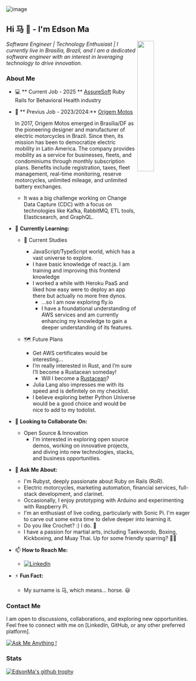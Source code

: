 ![image](https://github.com/user-attachments/assets/0c438d2b-1eb7-4707-9796-ee4677ed5aa8)
  
## Hi 马 👋 - I'm Edson Ma
<img align='right' src="https://github.com/edsonma/edsonma/assets/711579/2aaca4c9-1047-4c54-a13e-5c536fdd67bd" width=30% />
<p><em>Software Engineer | Technology Enthusiast | I currently live in Brasília, Brazil, and I am a dedicated software engineer with an interest in leveraging technology to drive innovation. </em>
  
### About Me
- 💻 ** Current Job - 2025 ** [AssureSoft](https://www.assuresoft.com/)
  Ruby Rails for Behavioral Health industry

- 🔭 ** Previus Job - 2023/2024:** [Origem Motos](https://www.instagram.com/origemmotos/)

  In 2017, Origem Motos emerged in Brasília/DF as the pioneering designer and manufacturer of electric motorcycles in Brazil. Since then, its mission has been to democratize electric mobility in Latin America. The company provides mobility as a service for businesses, fleets, and condominiums through monthly subscription plans. Benefits include registration, taxes, fleet management, real-time monitoring, reserve motorcycles, unlimited mileage, and unlimited battery exchanges.
  - It was a big challenge working on Change Data Capture (CDC) with a focus on technologies like Kafka, RabbitMQ, ETL tools, Elasticsearch, and GraphQL.

- 🌱 **Currently Learning:**
  - 🥇 Current Studies
    - JavaScript/TypeScript world, which has a vast universe to explore.
    - I have basic knowledge of react.js. I am training and improving this frontend knowledge
    - I worked a while with Heroku PaaS and liked how easy were to deploy an app there but actually no more free dynos. 
       - ...so I am now exploring fly.io
       - I have a foundational understanding of AWS services and am currently enhancing my knowledge to gain a deeper understanding of its features.

  - 🗺️ Future Plans
    - Get AWS certificates would be interesting...
    - I’m really interested in Rust, and I’m sure I’ll become a Rustacean someday!
      - Will I become a [Rustacean](https://plgah.medium.com/will-i-become-a-rustacean-f1cdfe3bf98e)?    
    - Julia Lang also impresses me with its speed and is definitely on my checklist.
    - I believe exploring better Python Universe would be a good choice and would be nice to add to my todolist.

- 👯 **Looking to Collaborate On:**
  - Open Source & Innovation
    - I'm interested in exploring open source demos, working on innovative projects, and diving into new technologies, stacks, and business opportunities.

- 💬 **Ask Me About:**
  - I'm Rubyst, deeply passionate about Ruby on Rails (RoR).
  - Electric motorcycles, marketing automation, financial services, full-stack development, and clarinet.
  - Occasionally, I enjoy prototyping with Arduino and experimenting with Raspberry Pi.
  - I'm an enthusiast of live coding, particularly with Sonic Pi. I'm eager to carve out some extra time to delve deeper into learning it.
  - Do you like Crochet? :) I do. 🧶
  - I have a passion for martial arts, including Taekwondo, Boxing, Kickboxing, and Muay Thai. Up for some friendly sparring? 🥊🥋

- 📫 **How to Reach Me:**
  - [![LinkedIn](https://img.shields.io/badge/LinkedIn-0A66C2?style=for-the-badge&logo=LinkedIn&logoColor=white)](https://www.linkedin.com/in/edsonma/)
  
- ⚡ **Fun Fact:**
  -   My surname is 马, which means... horse. 😃

### Contact Me

I am open to discussions, collaborations, and exploring new opportunities. Feel free to connect with me on [LinkedIn, GitHub, or any other preferred platform].

[![Ask Me Anything !](https://img.shields.io/badge/Ask%20me-anything-1abc9c.svg)](https://GitHub.com/edsonma)


### Stats 
[![EdsonMa's github trophy](https://github-profile-trophy.vercel.app/?username=edsonma&row=1)](https://github.com/ryo-ma/github-profile-trophy)

